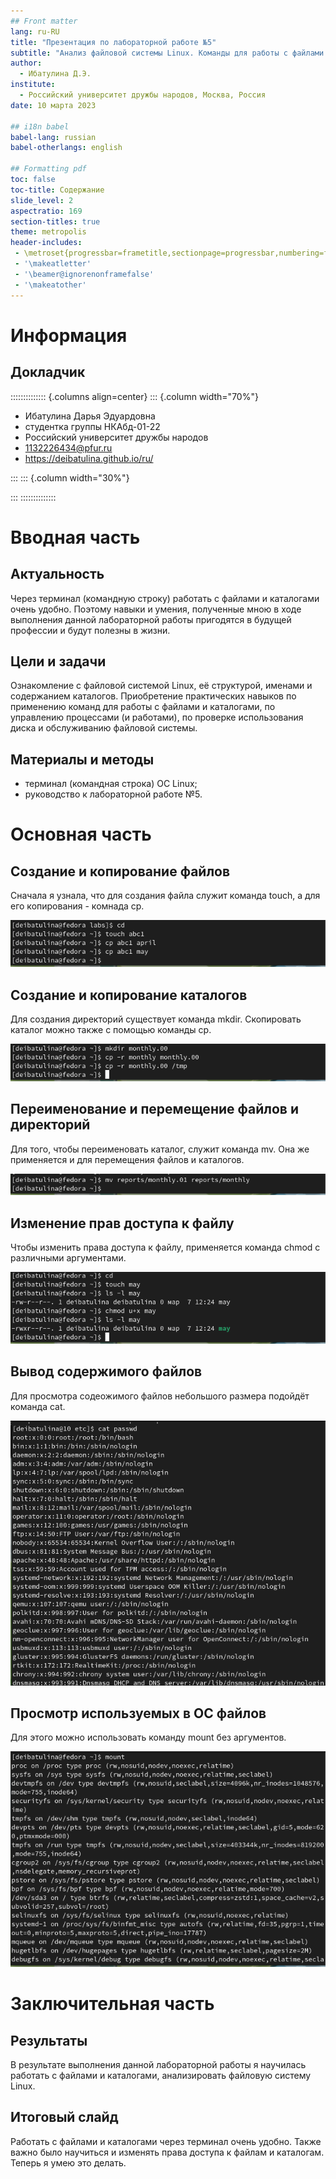 ```yaml
---
## Front matter
lang: ru-RU
title: "Презентация по лабораторной работе №5"
subtitle: "Анализ файловой системы Linux. Команды для работы с файлами и каталогами"
author:
  - Ибатулина Д.Э.
institute:
  - Российский университет дружбы народов, Москва, Россия
date: 10 марта 2023

## i18n babel
babel-lang: russian
babel-otherlangs: english

## Formatting pdf
toc: false
toc-title: Содержание
slide_level: 2
aspectratio: 169
section-titles: true
theme: metropolis
header-includes:
 - \metroset{progressbar=frametitle,sectionpage=progressbar,numbering=fraction}
 - '\makeatletter'
 - '\beamer@ignorenonframefalse'
 - '\makeatother'
---
```


# Информация

## Докладчик

:::::::::::::: {.columns align=center}
::: {.column width="70%"}

  * Ибатулина Дарья Эдуардовна
  * студентка группы НКАбд-01-22
  * Российский университет дружбы народов
  * [1132226434@pfur.ru](mailto:1132226434@pfur.ru)
  * <https://deibatulina.github.io/ru/>

:::
::: {.column width="30%"}


:::
::::::::::::::

# Вводная часть

## Актуальность

  Через терминал (командную строку) работать с файлами и каталогами очень удобно. Поэтому навыки и умения, полученные мною в ходе выполнения данной лабораторной работы пригодятся в будущей профессии и будут полезны в жизни.

## Цели и задачи

  Ознакомление с файловой системой Linux, её структурой, именами и содержанием каталогов. Приобретение практических навыков по применению команд для работы с файлами и каталогами, по управлению процессами (и работами), по проверке использования диска и обслуживанию файловой системы.


## Материалы и методы

- терминал (командная строка) ОС Linux;
- руководство к лабораторной работе №5.

# Основная часть

## Создание и копирование файлов

  Сначала я узнала, что для создания файла служит команда touch, а для его копирования - комнада cp.
  
![](image/1.png)

## Создание и копирование каталогов

  Для создания директорий существует команда mkdir. Скопировать каталог можно также с помощью команды cp.

![](image/4.png)

## Переименование и перемещение файлов и директорий

  Для того, чтобы переименовать каталог, служит команда mv. Она же применяется и для перемещения файлов и каталогов.
  
![](image/9.png)

## Изменение прав доступа к файлу

  Чтобы изменить права доступа к файлу, применяется команда chmod с различными аргументами.
  
![](image/10.png)

## Вывод содержимого файлов

  Для просмотра содеожимого файлов небольшого размера подойдёт команда cat.
  
![](image/passwd.png)

## Просмотр используемых в ОС файлов

  Для этого можно использовать команду mount без аргументов.
  
![](image/14.png)

# Заключительная часть

## Результаты

  В результате выполнения данной лабораторной работы я научилась работать с файлами и каталогами, анализировать файловую систему Linux.


## Итоговый слайд

  Работать с файлами и каталогами через терминал очень удобно. Также важно было научиться и изменять права доступа к файлам и каталогам. Теперь я умею это делать.


